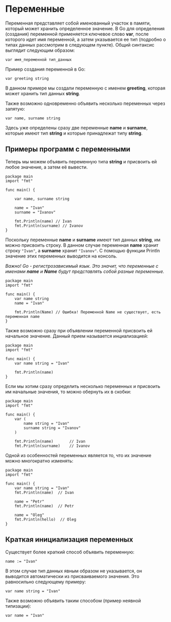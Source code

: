 # Переменные

Переменная представляет собой именованный участок в памяти, который может хранить определенное значение. В Go для определения (создания) переменной применяется ключевое слово **var**, после которого идет имя переменной, а затем указывается ее тип (подробно о типах данных рассмотрим в следующем пункте). Общий синтаксис выглядит следующим образом:

```
var имя_переменной тип_данных
```

Пример создания переменной в Go:

```
var greeting string
```

В данном примере мы создали переменную с именем **greeting**, которая может хранить тип данных **string**.

Также возможно одновременно объявить несколько переменных через запятую:

```
var name, surname string
```

Здесь уже определены сразу две переменные **name** и **surname**, которые имеют тип **string** и которые принадлежат типу **string**.

## Примеры программ с переменными

Теперь мы можем объявить переменную типа **string** и присвоить ей любое значение, а затем её вывести.

```
package main
import "fmt"

func main() {

    var name, surname string

    name = "Ivan"
    surname = "Ivanov"

    fmt.Println(name) // Ivan
    fmt.Println(surname) // Ivanov
}
```

Поскольку переменные **name** и **surname** имеют тип данных **string**, им можно присвоить строку. В данном случае переменная **name** хранит строку `"Ivan"`, a **surname** хранит `"Ivanov"`. С помощью функции Println значение этих переменных выводится на консоль.

_Важно! Go - регистрозависимый язык. Это значит, что переменные с именами **name** и **Name** будут представлять собой разные переменные._

```
package main
import "fmt"

func main() {
    var name string
    name = "Ivan"

    fmt.Println(Name) // Ошибка! Переменной Name не существует, есть переменная name
}
```

Также возможно сразу при объявлении переменной присвоить ей начальное значение. Данный прием называется инциализацией:

```
package main
import "fmt"

func main() {
    var name string = "Ivan"

    fmt.Println(name)
}
```

Если мы хотим сразу определить несколько переменных и присвоить им начальные значения, то можно обернуть их в скобки:

```
package main
import "fmt"

func main() {
    var (
        name string = "Ivan"
        surname string = "Ivanov"
    )

    fmt.Println(name)       // Ivan
    fmt.Println(surname)    // Ivanov
```

Одной из особенностей переменных является то, что их значение можно многократно изменять:

```
package main
import "fmt"

func main() {
    var name string = "Ivan"
    fmt.Println(name)  // Ivan

    name = "Petr"
    fmt.Println(name)  // Petr

    name = "Oleg"
    fmt.Println(hello)  // Oleg
}
```

## Краткая инициализация переменных

Существует более краткий способ объявить переменную:

```
name := "Ivan"
```

В этом случае тип данных явным образом не указывается, он выводится автоматически из присваиваемого значения. Это равносильно следующему примеру:

```
var name string = "Ivan"
```

Также возможно объявить таким способом (пример неявной типизации):

```
var name = "Ivan"
```

